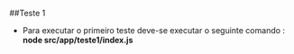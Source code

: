 ##Teste 1

* Para executar o primeiro teste deve-se executar o seguinte comando : **node src/app/teste1/index.js**